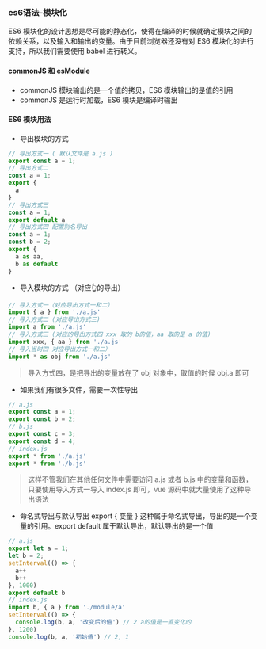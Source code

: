 ### es6语法-模块化
ES6 模块化的设计思想是尽可能的静态化，使得在编译的时候就确定模块之间的依赖关系，以及输入和输出的变量。由于目前浏览器还没有对 ES6 模块化的进行支持，所以我们需要使用 babel 进行转义。

#### commonJS 和 esModule
- commonJS 模块输出的是一个值的拷贝，ES6 模块输出的是值的引用
- commonJS 是运行时加载，ES6 模块是编译时输出

#### ES6 模块用法
- 导出模块的方式
```js
// 导出方式一 ( 默认文件是 a.js )
export const a = 1; 
// 导出方式二
const a = 1;
export {
  a
}
// 导出方式三
const a = 1;
export default a
// 导出方式四 配置别名导出
const a = 1;
const b = 2;
export {
  a as aa,
  b as default
}
```

- 导入模块的方式 （对应👆的导出）
```js
// 导入方式一（对应导出方式一和二）
import { a } from './a.js'
// 导入方式二 (对应导出方式三)
import a from './a.js'
// 导入方式三 (对应的导出方式四 xxx 取的 b的值，aa 取的是 a 的值)
import xxx, { aa } from './a.js'
// 导入当时四 对应导出方式一和二）
import * as obj from './a.js' 
```
> 导入方式四，是把导出的变量放在了 obj 对象中，取值的时候 obj.a 即可

- 如果我们有很多文件，需要一次性导出
```js
// a.js 
export const a = 1;
export const b = 2;
// b.js
export const c = 3;
export const d = 4;
// index.js
export * from './a.js'
export * from './b.js'
```
> 这样不管我们在其他任何文件中需要访问 a.js 或者 b.js 中的变量和函数，只要使用导入方式一导入 index.js 即可，vue 源码中就大量使用了这种导出语法

- 命名式导出与默认导出
export { 变量 } 这种属于命名式导出，导出的是一个变量的引用。export default 属于默认导出，默认导出的是一个值
```js
// a.js
export let a = 1;
let b = 2;
setInterval(() => {
  a++
  b++
}, 1000)
export default b
// index.js
import b, { a } from './module/a'
setInterval(() => {
  console.log(b, a, '改变后的值') // 2 a的值是一直变化的
}, 1200)
console.log(b, a, '初始值') // 2, 1
```

